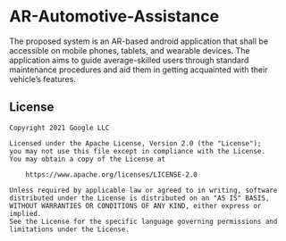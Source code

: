 # AR-Automotive-Assistance
The proposed system is an AR-based android application that shall be accessible on mobile phones, tablets, and wearable devices. The application aims to guide average-skilled users through standard maintenance procedures and aid them in getting acquainted with their vehicle’s features. 


## License

    Copyright 2021 Google LLC

    Licensed under the Apache License, Version 2.0 (the "License");
    you may not use this file except in compliance with the License.
    You may obtain a copy of the License at

        https://www.apache.org/licenses/LICENSE-2.0

    Unless required by applicable law or agreed to in writing, software
    distributed under the License is distributed on an "AS IS" BASIS,
    WITHOUT WARRANTIES OR CONDITIONS OF ANY KIND, either express or implied.
    See the License for the specific language governing permissions and
    limitations under the License.